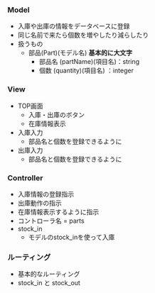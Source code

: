 ### Model

- 入庫や出庫の情報をデータベースに登録
- 同じ名前で来たら個数を増やしたり減らしたり
- 扱うもの
	- 部品(Part)(モデル名) **基本的に大文字**
		- 部品名 (partName)(項目名)：string
		- 個数 (quantity)(項目名)      ：integer

### View

- TOP画面
	- 入庫・出庫のボタン
	- 在庫情報表示
- 入庫入力
	- 部品名と個数を登録できるように
- 出庫入力
	- 部品名と個数を登録できるように

### Controller

- 入庫情報の登録指示
- 出庫動作の指示
- 在庫情報表示するように指示
- コントローラ名 = parts
- stock_in
	- モデルのstock_inを使って入庫

### ルーティング

- 基本的なルーティング
- stock_in と stock_out